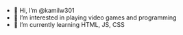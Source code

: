 - 👋 Hi, I’m @kamilw301
- 👀 I’m interested in playing video games and programming
- 🌱 I’m currently learning HTML, JS, CSS

<!---
kamilw301/kamilw301 is a ✨ special ✨ repository because its `README.md` (this file) appears on your GitHub profile.
You can click the Preview link to take a look at your changes.
--->
